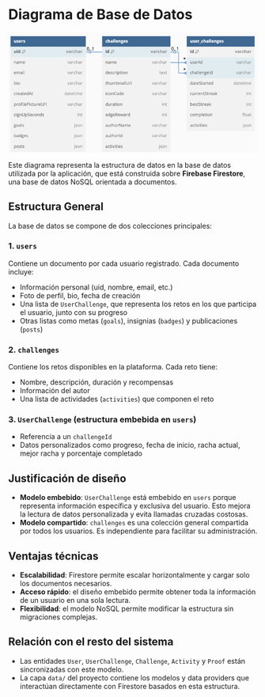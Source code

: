 # Diagrama de Base de Datos
![Diagrama de Base de Datos](./assets/database_diagram.png)

Este diagrama representa la estructura de datos en la base de datos utilizada por la aplicación, que está construida sobre **Firebase Firestore**, una base de datos NoSQL orientada a documentos.

## Estructura General

La base de datos se compone de dos colecciones principales:

### 1. `users`
Contiene un documento por cada usuario registrado. Cada documento incluye:
- Información personal (uid, nombre, email, etc.)
- Foto de perfil, bio, fecha de creación
- Una lista de `UserChallenge`, que representa los retos en los que participa el usuario, junto con su progreso
- Otras listas como metas (`goals`), insignias (`badges`) y publicaciones (`posts`)

### 2. `challenges`
Contiene los retos disponibles en la plataforma. Cada reto tiene:
- Nombre, descripción, duración y recompensas
- Información del autor
- Una lista de actividades (`activities`) que componen el reto

### 3. `UserChallenge` (estructura embebida en `users`)
- Referencia a un `challengeId`
- Datos personalizados como progreso, fecha de inicio, racha actual, mejor racha y porcentaje completado

## Justificación de diseño

- **Modelo embebido**: `UserChallenge` está embebido en `users` porque representa información específica y exclusiva del usuario. Esto mejora la lectura de datos personalizada y evita llamadas cruzadas costosas.
- **Modelo compartido**: `challenges` es una colección general compartida por todos los usuarios. Es independiente para facilitar su administración.

## Ventajas técnicas

- **Escalabilidad**: Firestore permite escalar horizontalmente y cargar solo los documentos necesarios.
- **Acceso rápido**: el diseño embebido permite obtener toda la información de un usuario en una sola lectura.
- **Flexibilidad**: el modelo NoSQL permite modificar la estructura sin migraciones complejas.

## Relación con el resto del sistema

- Las entidades `User`, `UserChallenge`, `Challenge`, `Activity` y `Proof` están sincronizadas con este modelo.
- La capa `data/` del proyecto contiene los modelos y data providers que interactúan directamente con Firestore basados en esta estructura.
